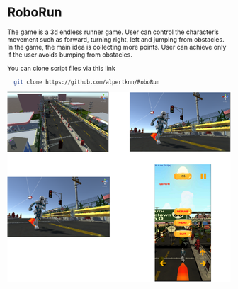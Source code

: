 # RoboRun

The game is a 3d endless runner game. User can control the character’s movement such as 
forward, turning right, left and jumping from obstacles. In the game, the main idea is 
collecting more points. User can achieve only if the user avoids bumping from obstacles. 


You can clone script files via this link

```bash
  git clone https://github.com/alpertknn/RoboRun
```

<img src="https://raw.githubusercontent.com/alpertknn/RoboRun/main/screenshots/asd.drawio.png" data-canonical-src="https://raw.githubusercontent.com/alpertknn/RoboRun/main/screenshots/asd.drawio.png"/>
